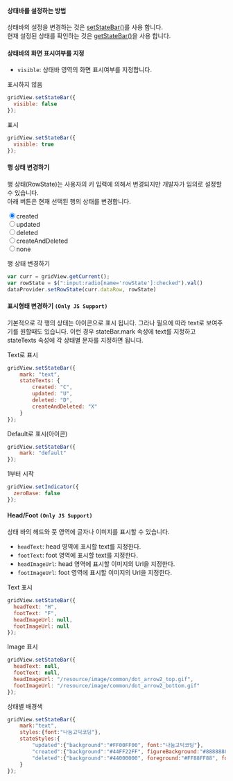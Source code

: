 #### 상태바를 설정하는 방법
상태바의 설정을 변경하는 것은 [setStateBar()](http://help.realgrid.com/api/GridBase/setStateBar/)를 사용 합니다.   
현재 설정된 상태를 확인하는 것은 [getStateBar()](http://help.realgrid.com/api/GridBase/getStateBar/)을 사용 합니다.    
#### 상태바의 화면 표시여부를 지정   

- `visible`: 상태바 영역의 화면 표시여부를 지정합니다. 

<a class="btn primary small round lowercase" id="btnSetVisibleFalse">표시하지 않음</a>

```js
gridView.setStateBar({
  visible: false  
});
```

<a class="btn primary small round lowercase" id="btnSetVisibleTrue">표시</a>

```js
gridView.setStateBar({
  visible: true  
});
```

#### 행 상태 변경하기  
행 상태(RowState)는 사용자의 키 입력에 의해서 변경되지만 개발자가 임의로 설정할 수 있습니다.  
아래 버튼은 현재 선택된 행의 상태를 변경합니다. 

<div class="radio">
  <label>
    <input type="radio" name="rowState" value="created" checked="checked">created  <br />
    <input type="radio" name="rowState" value="updated">updated  <br /> 
    <input type="radio" name="rowState" value="deleted">deleted  <br /> 
    <input type="radio" name="rowState" value="createAndDeleted">createAndDeleted  <br /> 
    <input type="radio" name="rowState" value="none">none <br />  
  </label>
</div>

<a class="btn primary small round lowercase" id="btnSetRowState">행 상태 변경하기</a>


```js
var curr = gridView.getCurrent();
var rowState = $(":input:radio[name='rowState']:checked").val()
dataProvider.setRowState(curr.dataRow, rowState)
```


#### 표시형태 변경하기 `(Only JS Support)`
기본적으로 각 행의 상태는 아이콘으로 표시 됩니다. 그라나 필요에 따라 text로 보여주기를 원할때도 있습니다.
이런 경우 stateBar.mark 속성에 text를 지정하고 stateTexts 속성에 각 상태별 문자를 지정하면 됩니다.   

<a class="btn primary small round lowercase" id="btnSetCheckBarText">Text로 표시</a>

```js
gridView.setStateBar({
    mark: "text",
    stateTexts: {
        created: "C",
        updated: "U",
        deleted: "D",
        createAndDeleted: "X"
    }
});    
```

<a class="btn primary small round lowercase" id="btnSetCheckBarDefault">Default로 표시(아이콘)</a>

```js
gridView.setStateBar({
    mark: "default"
}); 
```

<a class="btn primary small round lowercase" id="btnSetZeroBaseFalse">1부터 시작</a>

```js
gridView.setIndicator({
  zeroBase: false  
});
```

#### Head/Foot `(Only JS Support)`
상태 바의 헤드와 풋 영역에 글자나 이미지를 표시할 수 있습니다.

- `headText`: head 영역에 표시할 text를 지정한다.    
- `footText`: foot 영역에 표시할 text를 지정한다.   
- `headImageUrl`: head 영역에 표시할 이미지의 Url을 지정한다.  
- `footImageUrl`: foot 영역에 표시할 이미지의 Url을 지정한다.  

<a class="btn primary small round lowercase" id="btnSetText">Text 표시</a>

```js
gridView.setStateBar({
  headText: "H",  
  footText: "F",
  headImageUrl: null,  
  footImageUrl: null  
});
```

<a class="btn primary small round lowercase" id="btnSetImage">Image 표시</a>

```js
gridView.setStateBar({
  headText: null,  
  footText: null,
  headImageUrl: "/resource/image/common/dot_arrow2_top.gif",  
  footImageUrl: "/resource/image/common/dot_arrow2_bottom.gif"  
});
```

<a class="btn primary small round lowercase" id="btnStateStyles">상태별 배경색</a>

```js
gridView.setStateBar({
    mark:"text",
    styles:{font:"나눔고딕코딩"},
    stateStyles:{ 
        "updated":{"background":"#FF00FF00", font:"나눔고딕코딩"},
        "created":{"background":"#44FF22FF", figureBackground:"#88888888", font:"굴림체"},
        "deleted":{"background":"#44000000", foreground:"#FF88FF88", font:"바탕체"}
    }
});
```


<script>

  $('#btnSetVisibleFalse').click(function() {
    gridView.setStateBar({
      visible: false  
    });
  });

  $('#btnSetVisibleTrue').click(function() {
    gridView.setStateBar({
      visible: true  
    });
  });

  $('#btnSetRowState').click(function() {
    var curr = gridView.getCurrent();
    var rowState = $(":input:radio[name='rowState']:checked").val()
    dataProvider.setRowState(curr.dataRow, rowState)
  });

  $('#btnSetCheckBarText').click(function() {
    gridView.setStateBar({
        mark: "text",
        stateTexts: {
            created: "C",
            updated: "U",
            deleted: "D",
            createAndDeleted: "X"
        }
    });
  });

  $('#btnSetCheckBarDefault').click(function() {
    gridView.setStateBar({
        mark: "default"
    });
  });

  $('#btnSetText').click(function() {
    gridView.setStateBar({
      headText: "H",  
      footText: "F",
      headImageUrl: null,  
      footImageUrl: null  
    });
  });

  $('#btnSetImage').click(function() {
    gridView.setStateBar({
      headText: null,  
      footText: null,
      headImageUrl: "{{"/resource/image/common/" | prepend: site.baseurl}}" + "/dot_arrow2_top.gif",  
      footImageUrl: "{{"/resource/image/common/" | prepend: site.baseurl}}" + "/dot_arrow2_bottom.gif"  
    });
  });  

  $('#btnStateStyles').click(function() {
    gridView.setStateBar({
      mark:"text",
      styles:{font:"나눔고딕코딩"},
      stateStyles:{ 
          "updated":{"background":"#FF00FF00", font:"나눔고딕코딩"},
          "created":{"background":"#44FF22FF", figureBackground:"#88888888", font:"굴림체"},
          "deleted":{"background":"#44000000", foreground:"#FF88FF88", font:"바탕체"}
      }
    });
  });

</script>
